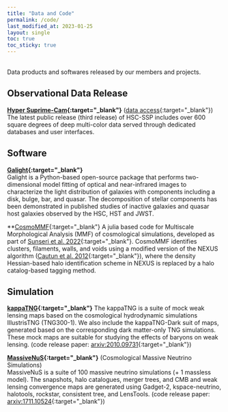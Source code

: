 ```yaml
---
title: "Data and Code"
permalink: /code/
last_modified_at: 2023-01-25
layout: single
toc: true
toc_sticky: true
---
```


\
Data products and softwares released by our members and projects.

## Observational Data Release

**[Hyper Suprime-Cam](https://hsc.mtk.nao.ac.jp/ssp/){:target="_blank"}** ([data access](https://hsc.mtk.nao.ac.jp/ssp/data-release/){:target="_blank"})\
The latest public release (third release) of HSC-SSP includes over 600 square degrees of deep multi-color data served through dedicated databases and user interfaces.

## Software

**[Galight](https://github.com/dartoon/galight){:target="_blank"}**\
Galight is a Python-based open-source package that performs two-dimensional model fitting of optical and near-infrared images to characterize the light distribution of galaxies with components including a disk, bulge, bar, and quasar. The decomposition of stellar components has been demonstrated in published studies of inactive galaxies and quasar host galaxies observed by the HSC, HST and JWST.


**[CosmoMMF](https://github.com/James11222/CosmoMMF){:target="_blank"}
A julia based code for Multiscale Morphological Analysis (MMF) of cosmological simulations, developed as part of [Sunseri et al. 2022](https://ui.adsabs.harvard.edu/abs/2023PhRvD.107b3514S/abstract){:target="_blank"}. CosmoMMF identifies clusters, filaments, walls, and voids using a modified version of the NEXUS algorithm ([Cautun et al. 2012](https://arxiv.org/abs/1209.2043){:target="_blank"}), where the density Hessian-based halo identification scheme in NEXUS is replaced by a halo catalog-based tagging method.

## Simulation

**[kappaTNG](https://github.com/0satoken/kappaTNG){:target="_blank"}** 
The kappaTNG is a suite of mock weak lensing maps based on the cosmological hydrodynamic simulations IllustrisTNG (TNG300-1). We also include the kappaTNG-Dark suit of maps, generated based on the corresponding dark matter-only TNG simulations. These mock maps are suitable for studying the effects of baryons on weak lensing. (code release paper: [arxiv:2010.09731](https://arxiv.org/abs/2010.09731){:target="_blank"})


**[MassiveNuS](http://astronomy.nmsu.edu/aklypin/SUsimulations/MassiveNuS/){:target="_blank"}** (Cosmological Massive Neutrino Simulations)\
MassiveNuS is a suite of 100 massive neutrino simulations (+ 1 massless model). The snapshots, halo catalogues, merger trees, and CMB and weak lensing convergence maps are generated using Gadget-2, kspace-neutrino, halotools, rockstar, consistent tree, and LensTools. (code release paper: [arxiv:1711.10524](https://arxiv.org/abs/1711.10524){:target="_blank"})


